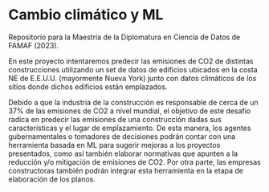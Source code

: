 # Cambio climático y ML
Repositorio para la Maestría de la Diplomatura en Ciencia de Datos de FAMAF (2023).

En este proyecto intentaremos predecir las emisiones de CO2 de distintas construcciones utilizando un set de datos de edificios ubicados en la costa NE de E.E.U.U. (mayormente Nueva York) junto con datos climáticos de los sitios donde dichos edificios están emplazados.

Debido a que la industria de la construcción es responsable de cerca de un 37% de las emisiones de CO2 a nivel mundial, el objetivo de este desafío radica en predecir las emisiones de una construcción dadas sus características y el lugar de emplazamiento. De esta manera, los agentes gubernamentales o tomadores de decisiones podrán contar con una herramienta basada en ML para sugerir mejoras a los proyectos presentados, como así también elaborar normativas que apunten a la reducción y/o mitigación de emisiones de CO2. Por otra parte, las empresas constructoras también podrán integrar esta herramienta en la etapa de elaboración de los planos. 
